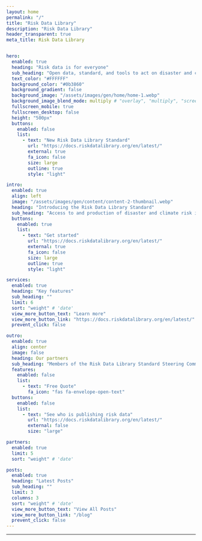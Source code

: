 ```yaml
---
layout: home
permalink: "/"
title: "Risk Data Library"
description: "Risk Data Library"
header_transparent: true
meta_title: Risk Data Library


hero:
  enabled: true
  heading: "Risk data is for everyone"
  sub_heading: "Open data, standard, and tools to act on disaster and climate risk"
  text_color: "#FFFFFF"
  background_color: "#0b3860"
  background_gradient: false
  background_image: "/assets/images/gen/home/home-1.webp"
  background_image_blend_mode: multiply # "overlay", "multiply", "screen"
  fullscreen_mobile: true
  fullscreen_desktop: false
  height: "500px"
  buttons:
    enabled: false
    list:
      - text: "New Risk Data Library Standard"
        url: "https://docs.riskdatalibrary.org/en/latest/"
        external: true
        fa_icon: false
        size: large
        outline: true
        style: "light"  

intro:
  enabled: true
  align: left
  image: "/assets/images/gen/content/content-2-thumbnail.webp"
  heading: "Introducing the Risk Data Library Standard"
  sub_heading: "Access to and production of disaster and climate risk information remain a challenge. There is a need for a common language to work better together with risk data."
  buttons:
    enabled: true
    list:
      - text: "Get started"
        url: "https://docs.riskdatalibrary.org/en/latest/"
        external: true
        fa_icon: false
        size: large
        outline: true
        style: "light"

services:
  enabled: true
  heading: "Key features"
  sub_heading: ""
  limit: 6
  sort: "weight" # 'date'
  view_more_button_text: "Learn more"
  view_more_button_link: "https://docs.riskdatalibrary.org/en/latest/"
  prevent_click: false

outro:
  enabled: true
  align: center
  image: false
  heading: Our partners
  sub_heading: "Members of the Risk Data Library Standard Steering Committee"
  features:
    enabled: false
    list:
      - text: "Free Quote"
        fa_icon: "fas fa-envelope-open-text"
  buttons:
    enabled: false
    list:
      - text: "See who is publishing risk data"
        url: "https://docs.riskdatalibrary.org/en/latest/"
        external: false
        size: "large"

partners:
  enabled: true
  limit: 5
  sort: "weight" # 'date'

posts:
  enabled: true
  heading: "Latest Posts"
  sub_heading: ""
  limit: 3
  columns: 3
  sort: "weight" # 'date'
  view_more_button_text: "View All Posts"
  view_more_button_link: "/blog"
  prevent_click: false
---
```

---
